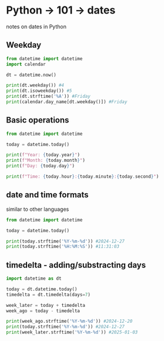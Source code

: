 # Python -> 101 -> dates
notes on dates in Python

## Weekday
```python
from datetime import datetime
import calendar

dt = datetime.now()

print(dt.weekday()) #4
print(dt.isoweekday()) #5
print(dt.strftime('%A')) #Friday
print(calendar.day_name[dt.weekday()]) #Friday
```

## Basic operations
```python
from datetime import datetime

today = datetime.today()

print(f"Year: {today.year}")
print(f"Month: {today.month}")
print(f"Day: {today.day}")

print(f"Time: {today.hour}:{today.minute}:{today.second}")
```

## date and time formats
similar to other languages
```python
from datetime import datetime

today = datetime.today()

print(today.strftime('%Y-%m-%d')) #2024-12-27
print(today.strftime('%H:%M:%S')) #11:31:03
```

## timedelta - adding/substracting days
```python
import datetime as dt

today = dt.datetime.today()
timedelta = dt.timedelta(days=7)

week_later = today + timedelta
week_ago = today - timedelta

print(week_ago.strftime('%Y-%m-%d')) #2024-12-20
print(today.strftime('%Y-%m-%d')) #2024-12-27
print(week_later.strftime('%Y-%m-%d')) #2025-01-03
```